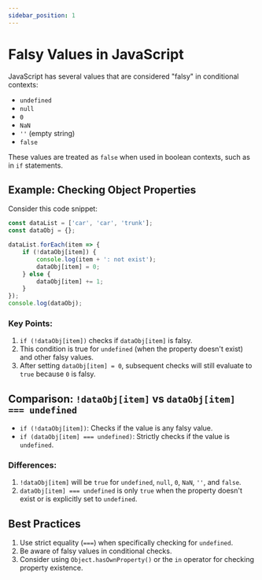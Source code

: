 ```yaml
---
sidebar_position: 1
---
```


# Falsy Values in JavaScript

JavaScript has several values that are considered "falsy" in conditional contexts:

- `undefined`
- `null`
- `0`
- `NaN`
- `''` (empty string)
- `false`

These values are treated as `false` when used in boolean contexts, such as in `if` statements.

## Example: Checking Object Properties

Consider this code snippet:

```javascript
const dataList = ['car', 'car', 'trunk'];
const dataObj = {};

dataList.forEach(item => {
    if (!dataObj[item]) {
        console.log(item + ': not exist');
        dataObj[item] = 0;
    } else {
        dataObj[item] += 1;
    }
});
console.log(dataObj);
```

### Key Points:

1. `if (!dataObj[item])` checks if `dataObj[item]` is falsy.
2. This condition is true for `undefined` (when the property doesn't exist) and other falsy values.
3. After setting `dataObj[item] = 0`, subsequent checks will still evaluate to `true` because `0` is falsy.

## Comparison: `!dataObj[item]` vs `dataObj[item] === undefined`

- `if (!dataObj[item])`: Checks if the value is any falsy value.
- `if (dataObj[item] === undefined)`: Strictly checks if the value is `undefined`.

### Differences:

1. `!dataObj[item]` will be `true` for `undefined`, `null`, `0`, `NaN`, `''`, and `false`.
2. `dataObj[item] === undefined` is only `true` when the property doesn't exist or is explicitly set to `undefined`.

## Best Practices

1. Use strict equality (`===`) when specifically checking for `undefined`.
2. Be aware of falsy values in conditional checks.
3. Consider using `Object.hasOwnProperty()` or the `in` operator for checking property existence.
